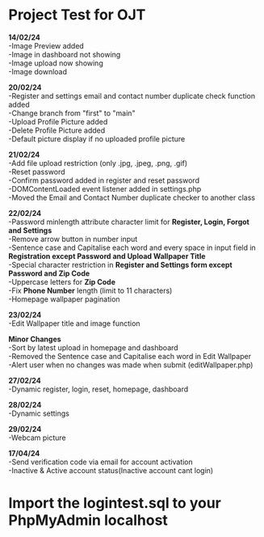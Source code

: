 # <b>Project Test for OJT</b>

<b>14/02/24</b><br>
-Image Preview added<br>
-Image in dashboard not showing<br>
-Image upload now showing<br>
-Image download<br>

<b>20/02/24</b><br>
-Register and settings email and contact number duplicate check function added<br>
-Change branch from "first" to "main"<br>
-Upload Profile Picture added<br>
-Delete Profile Picture added<br>
-Default picture display if no uploaded profile picture<br>

<b>21/02/24</b><br>
-Add file upload restriction (only .jpg, .jpeg, .png, .gif)<br>
-Reset password <br>
-Confirm password added in register and reset password<br>
-DOMContentLoaded event listener added in settings.php <br>
-Moved the Email and Contact Number duplicate checker to another class <br>

<b>22/02/24</b><br>
-Password minlength attribute character limit for <b>Register, Login, Forgot and Settings</b><br>
-Remove arrow button in number input<br>
-Sentence case and Capitalise each word and every space in input field in <b>Registration except Password and Upload Wallpaper Title</b><br>
-Special character restriction in <b>Register and Settings form except Password and Zip Code</b><br>
-Uppercase letters for <b>Zip Code</b><br>
-Fix <b>Phone Number</b> length (limit to 11 characters)<br>
-Homepage wallpaper pagination<br>

<b>23/02/24</b><br>
-Edit Wallpaper title and image function<br>

<b>Minor Changes</b><br>
-Sort by latest upload in homepage and dashboard<br>
-Removed the Sentence case and Capitalise each word in Edit Wallpaper<br>
-Alert user when no changes was made when submit (editWallpaper.php)<br>

<b>27/02/24</b><br>
-Dynamic register, login, reset, homepage, dashboard<br>

<b>28/02/24</b><br>
-Dynamic settings<br>

<b>29/02/24</b><br>
-Webcam picture<br>

<b>17/04/24</b><br>
-Send verification code via email for account activation<br>
-Inactive & Active account status(Inactive account cant login)<br>

# Import the logintest.sql to your PhpMyAdmin localhost<br>
